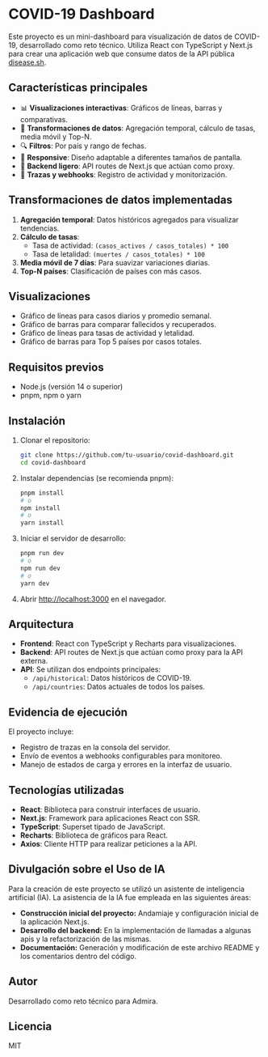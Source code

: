 # COVID-19 Dashboard

Este proyecto es un mini-dashboard para visualización de datos de COVID-19, desarrollado como reto técnico. Utiliza React con TypeScript y Next.js para crear una aplicación web que consume datos de la API pública [disease.sh](https://disease.sh/).

## Características principales

- 📊 **Visualizaciones interactivas**: Gráficos de líneas, barras y comparativas.
- 🔄 **Transformaciones de datos**: Agregación temporal, cálculo de tasas, media móvil y Top-N.
- 🔍 **Filtros**: Por país y rango de fechas.
- 📱 **Responsive**: Diseño adaptable a diferentes tamaños de pantalla.
- 🔄 **Backend ligero**: API routes de Next.js que actúan como proxy.
- 📝 **Trazas y webhooks**: Registro de actividad y monitorización.

## Transformaciones de datos implementadas

1. **Agregación temporal**: Datos históricos agregados para visualizar tendencias.
2. **Cálculo de tasas**:
   - Tasa de actividad: `(casos_activos / casos_totales) * 100`
   - Tasa de letalidad: `(muertes / casos_totales) * 100`
3. **Media móvil de 7 días**: Para suavizar variaciones diarias.
4. **Top-N países**: Clasificación de países con más casos.

## Visualizaciones

- Gráfico de líneas para casos diarios y promedio semanal.
- Gráfico de barras para comparar fallecidos y recuperados.
- Gráfico de líneas para tasas de actividad y letalidad.
- Gráfico de barras para Top 5 países por casos totales.

## Requisitos previos

- Node.js (versión 14 o superior)
- pnpm, npm o yarn

## Instalación

1. Clonar el repositorio:
   ```bash
   git clone https://github.com/tu-usuario/covid-dashboard.git
   cd covid-dashboard
   ```

2. Instalar dependencias (se recomienda pnpm):
   ```bash
   pnpm install
   # o
   npm install
   # o
   yarn install
   ```

3. Iniciar el servidor de desarrollo:
   ```bash
   pnpm run dev
   # o
   npm run dev
   # o
   yarn dev
   ```

4. Abrir [http://localhost:3000](http://localhost:3000) en el navegador.

## Arquitectura

- **Frontend**: React con TypeScript y Recharts para visualizaciones.
- **Backend**: API routes de Next.js que actúan como proxy para la API externa.
- **API**: Se utilizan dos endpoints principales:
  - `/api/historical`: Datos históricos de COVID-19.
  - `/api/countries`: Datos actuales de todos los países.

## Evidencia de ejecución

El proyecto incluye:
- Registro de trazas en la consola del servidor.
- Envío de eventos a webhooks configurables para monitoreo.
- Manejo de estados de carga y errores en la interfaz de usuario.

## Tecnologías utilizadas

- **React**: Biblioteca para construir interfaces de usuario.
- **Next.js**: Framework para aplicaciones React con SSR.
- **TypeScript**: Superset tipado de JavaScript.
- **Recharts**: Biblioteca de gráficos para React.
- **Axios**: Cliente HTTP para realizar peticiones a la API.

## Divulgación sobre el Uso de IA

Para la creación de este proyecto se utilizó un asistente de inteligencia artificial (IA). La asistencia de la IA fue empleada en las siguientes áreas:

- **Construcción inicial del proyecto:** Andamiaje y configuración inicial de la aplicación Next.js.
- **Desarrollo del backend:** En la implementación de llamadas a algunas apis y la refactorización de las mismas.
- **Documentación:** Generación y modificación de este archivo README y los comentarios dentro del código.

## Autor

Desarrollado como reto técnico para Admira.

## Licencia

MIT
